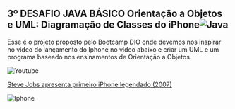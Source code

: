 ## 3º DESAFIO JAVA BÁSICO Orientação a Objetos e UML: Diagramação de Classes do iPhone![Java](https://upload.wikimedia.org/wikipedia/en/thumb/3/30/Java_programming_language_logo.svg/20px-Java_programming_language_logo.svg.png)

Esse é o projeto proposto pelo Bootcamp DIO onde devemos nos inspirar no vídeo do lançamento do Iphone no vídeo abaixo e criar um UML e um programa baseado nos ensinamentos de Orientação a Objetos.



![Youtube](https://upload.wikimedia.org/wikipedia/commons/thumb/e/e1/Logo_of_YouTube_%282015-2017%29.svg/50px-Logo_of_YouTube_%282015-2017%29.svg.png)

[Steve Jobs apresenta primeiro iPhone legendado (2007)](https://www.youtube.com/watch?v=9ou608QQRq8)

![Iphone](https://i.pinimg.com/originals/b0/c4/b7/b0c4b75ad631b305043ed564e3a2469b.gif)